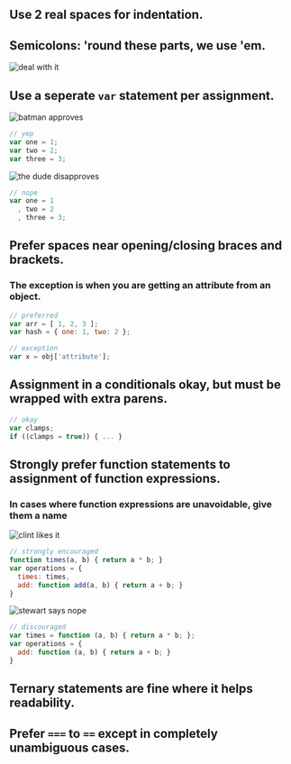 ## Use 2 real spaces for indentation.

## Semicolons: 'round these parts, we use 'em.

![deal with it](http://i.imgur.com/JFuNF.gif)


## Use a seperate `var` statement per assignment.

![batman approves](http://i.imgur.com/X2PkH.gif)

```js
// yep
var one = 1;
var two = 2;
var three = 3;
```

![the dude disapproves](http://i.imgur.com/iKYQB.gif)

```js
// nope
var one = 1
  , two = 2
  , three = 3;
```

## Prefer spaces near opening/closing braces and brackets.
### The exception is  when you are getting an attribute from an object.

```js
// preferred
var arr = [ 1, 2, 3 ];
var hash = { one: 1, two: 2 };

// exception
var x = obj['attribute'];
```

## Assignment in a conditionals okay, but must be wrapped with extra parens.

```js
// okay
var clamps;
if ((clamps = true)) { ... }
```

## Strongly prefer function statements to assignment of function  expressions.
### In cases where function expressions are unavoidable, give them a name

![clint likes it](http://i.imgur.com/R1AKc.gif)

```js
// strongly encouraged
function times(a, b) { return a * b; }
var operations = {
  times: times,
  add: function add(a, b) { return a + b; }
}
```

![stewart says nope](http://i.imgur.com/ASUVk.gif)

```js
// discouraged
var times = function (a, b) { return a * b; };
var operations = {
  add: function (a, b) { return a + b; }
}
```

## Ternary statements are fine where it helps readability.

## Prefer `===` to `==` except in completely unambiguous cases.
